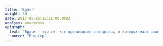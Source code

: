 ```yaml
---
title: 'Врачи'
weight: 30
date: 2017-06-26T15:21:00.000Z
analyst: amantonio
epigraph:
  text: "Врачи — это те, кто прописывают лекарства, о которых мало знают, чтобы лечить болезни, о которых они знают ещё меньше, у людей, о которых они не знают вообще ничего."
  source: "Вольтер"
---
```

